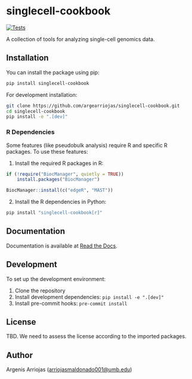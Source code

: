 # singlecell-cookbook

[![Tests](https://github.com/argearriojas/singlecell-cookbook/actions/workflows/tests.yml/badge.svg)](https://github.com/argearriojas/singlecell-cookbook/actions/workflows/tests.yml)

A collection of tools for analyzing single-cell genomics data.

## Installation

You can install the package using pip:

```bash
pip install singlecell-cookbook
```

For development installation:

```bash
git clone https://github.com/argearriojas/singlecell-cookbook.git
cd singlecell-cookbook
pip install -e ".[dev]"
```

### R Dependencies

Some features (like pseudobulk analysis) require R and specific R packages. To use these features:

1. Install the required R packages in R:

```R
if (!require("BiocManager", quietly = TRUE))
    install.packages("BiocManager")

BiocManager::install(c("edgeR", "MAST"))
```

2. Install the R dependencies in Python:

```bash
pip install "singlecell-cookbook[r]"
```

## Documentation

Documentation is available at [Read the Docs](https://singlecell-cookbook.readthedocs.io/).

## Development

To set up the development environment:

1. Clone the repository
2. Install development dependencies: `pip install -e ".[dev]"`
3. Install pre-commit hooks: `pre-commit install`

## License

TBD. We need to assess the license according to the imported packages.

## Author

Argenis Arriojas ([arriojasmaldonado001@umb.edu](mailto:arriojasmaldonado001@umb.edu))
